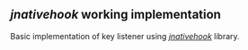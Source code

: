 ## *jnativehook* working implementation
Basic implementation of key listener using [*jnativehook*](https://github.com/kwhat/jnativehook) library. 

